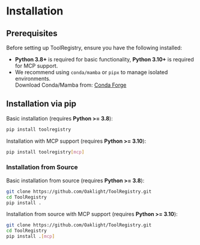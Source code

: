 # Installation

## Prerequisites

Before setting up ToolRegistry, ensure you have the following installed:

- **Python 3.8+** is required for basic functionality, **Python 3.10+** is required for MCP support.
- We recommend using `conda/mamba` or `pipx` to manage isolated environments. \
  Download Conda/Mamba from: [Conda Forge](https://conda-forge.org/download/)

## Installation via pip

Basic installation (requires **Python >= 3.8**):

```bash
pip install toolregistry
```

Installation with MCP support (requires **Python >= 3.10**):

```bash
pip install toolregistry[mcp]
```

### Installation from Source

Basic installation from source (requires **Python >= 3.8**):

```bash
git clone https://github.com/Oaklight/ToolRegistry.git
cd ToolRegistry
pip install .
```

Installation from source with MCP support (requires **Python >= 3.10**):

```bash
git clone https://github.com/Oaklight/ToolRegistry.git
cd ToolRegistry
pip install .[mcp]
```

